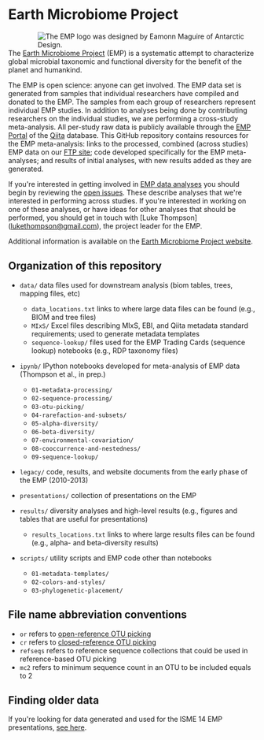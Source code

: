 Earth Microbiome Project
========================

<div style="float: right; margin-left: 30px;"><img title="The EMP logo was designed by Eamonn Maguire of Antarctic Design." style="float: right;margin-left: 30px;" src="http://www.earthmicrobiome.org/files/2011/01/EMP-green-small.png" align=right /></div>

The [Earth Microbiome Project](www.earthmicrobiome.org) (EMP) is a systematic attempt to characterize global microbial taxonomic and functional diversity for the benefit of the planet and humankind.

The EMP is open science: anyone can get involved. The EMP data set is generated from samples that individual researchers have compiled and donated to the EMP. The samples from each group of researchers represent individual EMP studies. In addition to analyses being done by contributing researchers on the individual studies, we are performing a cross-study meta-analysis. All per-study raw data is publicly available through the [EMP Portal](https://qiita.ucsd.edu/emp/) of the [Qiita](https://qiita.ucsd.edu/) database. This GitHub repository contains resources for the EMP meta-analysis: links to the processed, combined (across studies) EMP data on our [FTP site](ftp://ftp.microbio.me/emp/latest); code developed specifically for the EMP meta-analyses; and results of initial analyses, with new results added as they are generated.

If you're interested in getting involved in [EMP data analyses](https://github.com/EarthMicrobiomeProject/emp/issues) you should begin by reviewing the [open issues](https://github.com/EarthMicrobiomeProject/emp/issues). These describe analyses that we're interested in performing across studies. If you're interested in working on one of these analyses, or have ideas for other analyses that should be performed, you should get in touch with [Luke Thompson] (lukethompson@gmail.com), the project leader for the EMP. 

Additional information is available on the [Earth Microbiome Project website](www.earthmicrobiome.org).

Organization of this repository
-------------------------------

* `data/` data files used for downstream analysis (biom tables, trees, mapping files, etc)
    - `data_locations.txt` links to where large data files can be found (e.g., BIOM and tree files)
    - `MIxS/` Excel files describing MIxS, EBI, and Qiita metadata standard requirements; used to generate metadata templates
    - `sequence-lookup/` files used for the EMP Trading Cards (sequence lookup) notebooks (e.g., RDP taxonomy files)

* `ipynb/` IPython notebooks developed for meta-analysis of EMP data (Thompson et al., in prep.)
    - `01-metadata-processing/`
    - `02-sequence-processing/`
    - `03-otu-picking/`
    - `04-rarefaction-and-subsets/`
    - `05-alpha-diversity/`
    - `06-beta-diversity/`
    - `07-environmental-covariation/`
    - `08-cooccurrence-and-nestedness/`
    - `09-sequence-lookup/`

* `legacy/` code, results, and website documents from the early phase of the EMP (2010-2013)

* `presentations/` collection of presentations on the EMP

* `results/` diversity analyses and high-level results (e.g., figures and tables that are useful for presentations)
    - `results_locations.txt` links to where large results files can be found (e.g., alpha- and beta-diversity results)

* `scripts/` utility scripts and EMP code other than notebooks
    - `01-metadata-templates/`
    - `02-colors-and-styles/`
    - `03-phylogenetic-placement/`

File name abbreviation conventions
----------------------------------

* `or` refers to [open-reference OTU picking](http://qiime.org/tutorials/otu_picking.html#open-reference-otu-picking)
* `cr` refers to [closed-reference OTU picking](http://qiime.org/tutorials/otu_picking.html#closed-reference-otu-picking)
* `refseqs` refers to reference sequence collections that could be used in reference-based OTU picking
* `mc2` refers to minimum sequence count in an OTU to be included equals to 2

Finding older data
------------------

If you're looking for data generated and used for the ISME 14 EMP presentations, [see here](https://github.com/EarthMicrobiomeProject/emp/tree/isme14).


